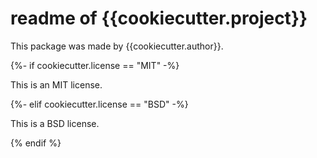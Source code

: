 # readme of {{cookiecutter.project}}

This package was made by {{cookiecutter.author}}. 

{%- if cookiecutter.license == "MIT" -%}

This is an MIT license.

{%- elif cookiecutter.license == "BSD" -%}

This is a BSD license.

{% endif %}